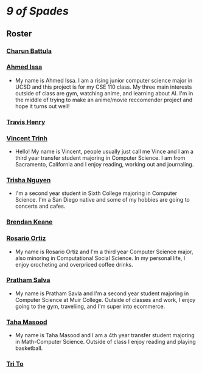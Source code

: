 # ***9 of Spades***

## **Roster**
### [Charun Battula]()
### [Ahmed Issa](https://a1issa369.github.io/110-project/)
* My name is Ahmed Issa. I am a rising junior computer science major in UCSD and this project is for my CSE 110 class. My three main interests outside of class are gym, watching anime, and learning about AI. I'm in the middle of trying to make an anime/movie reccomender project and hope it turns out well!
### [Travis Henry]()
### [Vincent Trinh](https://vkt5451.github.io/Github-Pages-project/)
* Hello! My name is Vincent, people usually just call me Vince and I am a third year transfer student majoring in Computer Science. I am from Sacramento, California and I enjoy reading, working out and journaling.
### [Trisha Nguyen](https://trishangvyen.github.io/CSE110-GitHub-Pages/)
* I'm a second year student in Sixth College majoring in Computer Science. I'm a San Diego native and some of my hobbies are going to concerts and cafes.
### [Brendan Keane](https://github.com/Keanooo7/lab1_110/blob/main/index.md)
### [Rosario Ortiz](https://github.com/tritonro)
* My name is Rosario Ortiz and I'm a third year Computer Science major, also minoring in Computational Social Science. In my personal life, I enjoy crocheting and overpriced coffee drinks.
### [Pratham Salva](https://prsavla.github.io/lab1-cse110/)
* My name is Pratham Savla and I'm a second year student majoring in Computer Science at Muir College. Outside of classes and work, I enjoy going to the gym, traveliing, and I'm super into ecommerce.
### [Taha Masood](https://t-m1.github.io/CSE110-Lab1/)
* My name is Taha Masood and I am a 4th year transfer student majoring in Math-Computer Science. Outside of class I enjoy reading and playing basketball. 
### [Tri To]()



